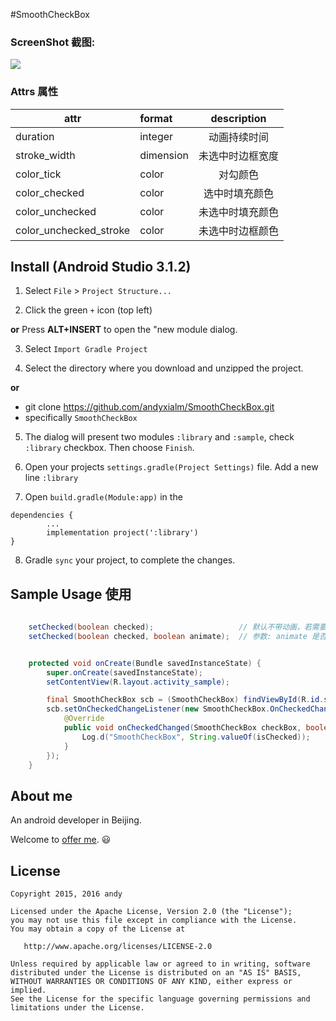 #SmoothCheckBox

### ScreenShot 截图:

![](https://github.com/andyxialm/SmoothCheckBox/blob/master/art/smoothcb.gif?raw=true)

### Attrs 属性
|attr|format|description|
|---|:---|:---:|
|duration|integer|动画持续时间|
|stroke_width|dimension|未选中时边框宽度|
|color_tick|color|对勾颜色|
|color_checked|color|选中时填充颜色|
|color_unchecked|color|未选中时填充颜色|
|color_unchecked_stroke|color|未选中时边框颜色|


## Install (Android Studio 3.1.2)

1. Select `File` > `Project Structure...`

2. Click the green `+` icon (top left) 

 **or** Press **ALT+INSERT** to open the "new module dialog.

3. Select `Import Gradle Project`

4. Select the directory where you download and unzipped the project. 

 **or** 
 - git clone https://github.com/andyxialm/SmoothCheckBox.git
 - specifically `SmoothCheckBox`

5. The dialog will present two modules `:library` and `:sample`, check `:library` checkbox. Then choose `Finish`.

6. Open your projects `settings.gradle(Project Settings)` file. Add a new line `:library`

7. Open `build.gradle(Module:app)` in the 

```
dependencies {  
		...
		implementation project(':library')
}
```
8. Gradle `sync` your project, to complete the changes.


## Sample Usage 使用


```java
 
    setChecked(boolean checked);                   // 默认不带动画，若需要动画 调用重载方法
    setChecked(boolean checked, boolean animate);  // 参数: animate 是否显示动画
```


```java

    protected void onCreate(Bundle savedInstanceState) {
        super.onCreate(savedInstanceState);
        setContentView(R.layout.activity_sample);

        final SmoothCheckBox scb = (SmoothCheckBox) findViewById(R.id.scb);
        scb.setOnCheckedChangeListener(new SmoothCheckBox.OnCheckedChangeListener() {
            @Override
            public void onCheckedChanged(SmoothCheckBox checkBox, boolean isChecked) {
                Log.d("SmoothCheckBox", String.valueOf(isChecked));
            }
        });
    }    
```

## About me

An android developer in Beijing.

Welcome to [offer me](mailto:andyxialm@gmail.com). :smiley:

## License

    Copyright 2015, 2016 andy

    Licensed under the Apache License, Version 2.0 (the "License");
    you may not use this file except in compliance with the License.
    You may obtain a copy of the License at

       http://www.apache.org/licenses/LICENSE-2.0

    Unless required by applicable law or agreed to in writing, software
    distributed under the License is distributed on an "AS IS" BASIS,
    WITHOUT WARRANTIES OR CONDITIONS OF ANY KIND, either express or implied.
    See the License for the specific language governing permissions and
    limitations under the License.
